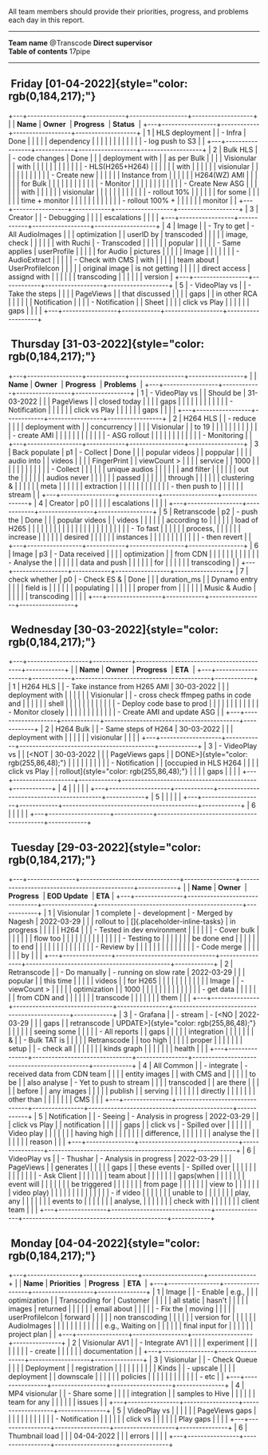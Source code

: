 All team members should provide their priorities, progress, and problems
each day in this report.

  ----------------------- -------------
  **Team name**           \@Transcode
  **Direct supervisor**   
  **Table of contents**   17pipe
  ----------------------- -------------

##  Friday [01-04-2022]{style="color: rgb(0,184,217);"}

+---+-----------------+------------+------------------+-------------------+
|   | **Name**        | **Owner**  | **Progress**     | **Status**        |
+---+-----------------+------------+------------------+-------------------+
| 1 | HLS deployment  |            | - Infra          | Done              |
|   |                 |            |   dependency     |                   |
|   |                 |            |                  |                   |
|   |                 |            | - log push to S3 |                   |
+---+-----------------+------------+------------------+-------------------+
| 2 | Bulk HLS        |            | - code changes   | Done              |
|   | deployment with |            |   as per Bulk    |                   |
|   | Visionular      |            |   with           |                   |
|   |                 |            |                  |                   |
|   |                 |            | - HLS(H265+H264) |                   |
|   |                 |            |   with           |                   |
|   |                 |            |   visionular     |                   |
|   |                 |            |                  |                   |
|   |                 |            | - Create new     |                   |
|   |                 |            |   Instance from  |                   |
|   |                 |            |   H264(WZ) AMI   |                   |
|   |                 |            |   for Bulk       |                   |
|   |                 |            |                  |                   |
|   |                 |            | - Monitor        |                   |
|   |                 |            |                  |                   |
|   |                 |            | - Create New ASG |                   |
|   |                 |            |   with           |                   |
|   |                 |            |   visionular     |                   |
|   |                 |            |                  |                   |
|   |                 |            | - rollout 10%    |                   |
|   |                 |            |   for some       |                   |
|   |                 |            |   time + monitor |                   |
|   |                 |            |                  |                   |
|   |                 |            | - rollout 100% + |                   |
|   |                 |            |   monitor        |                   |
+---+-----------------+------------+------------------+-------------------+
| 3 | Creator         |            | - Debugging      |                   |
|   | escalations     |            |                  |                   |
+---+-----------------+------------+------------------+-------------------+
| 4 | Image           |            | - Try to get     | - All AudioImages |
|   | optimization    |            |   userID by      |   transcoded      |
|   |                 |            |   image, check   |                   |
|   |                 |            |   with Ruchi     | - Transcoded      |
|   |                 |            |                  |   popular         |
|   |                 |            | - Same applies   |   userProfile     |
|   |                 |            |   for Audio      |   pictures        |
|   |                 |            |   Image          |                   |
|   |                 |            |                  | - AudioExtract    |
|   |                 |            | - Check with CMS |   with            |
|   |                 |            |   team about     |   UserProfileIcon |
|   |                 |            |   original image |   is not getting  |
|   |                 |            |   direct access  |   assignd with    |
|   |                 |            |                  |   transcoding     |
|   |                 |            |                  |   version         |
+---+-----------------+------------+------------------+-------------------+
| 5 | - VideoPlay vs  |            | - Take the steps |                   |
|   |   PageViews     |            |   that discussed |                   |
|   |   gaps          |            |   in other RCA   |                   |
|   |                 |            |   Notification   |                   |
|   | - Notification  |            |   Sheet          |                   |
|   |   click vs Play |            |                  |                   |
|   |   gaps          |            |                  |                   |
+---+-----------------+------------+------------------+-------------------+

##  Thursday [31-03-2022]{style="color: rgb(0,184,217);"}

+---+-----------------+------------+-----------------+-----------------+
|   | **Name**        | **Owner**  | **Progress**    | **Problems**    |
+---+-----------------+------------+-----------------+-----------------+
| 1 | - VideoPlay vs  |            | Should be       | 31-03-2022      |
|   |   PageViews     |            | closed today    |                 |
|   |   gaps          |            |                 |                 |
|   |                 |            |                 |                 |
|   | - Notification  |            |                 |                 |
|   |   click vs Play |            |                 |                 |
|   |   gaps          |            |                 |                 |
+---+-----------------+------------+-----------------+-----------------+
| 2 | H264 HLS        |            | - reduce        |                 |
|   | deployment with |            |   concurrency   |                 |
|   | Visionular      |            |   to 19         |                 |
|   |                 |            |                 |                 |
|   |                 |            | - create AMI    |                 |
|   |                 |            |                 |                 |
|   |                 |            | - ASG rollout   |                 |
|   |                 |            |                 |                 |
|   |                 |            | - Monitoring    |                 |
+---+-----------------+------------+-----------------+-----------------+
| 3 | Back populate   | p1         | - Collect       | Done            |
|   | popular videos  |            |   poppular      |                 |
|   | audio into      |            |   videos        |                 |
|   | FingerPrint     |            |   viewCount \>  |                 |
|   | service         |            |   1000          |                 |
|   |                 |            |                 |                 |
|   |                 |            | - Collect       |                 |
|   |                 |            |   unique audios |                 |
|   |                 |            |   and filter    |                 |
|   |                 |            |   out the       |                 |
|   |                 |            |   audios never  |                 |
|   |                 |            |   passed        |                 |
|   |                 |            |   through       |                 |
|   |                 |            |   clustering &  |                 |
|   |                 |            |   meta          |                 |
|   |                 |            |   extraction    |                 |
|   |                 |            |                 |                 |
|   |                 |            | - then push to  |                 |
|   |                 |            |   stream        |                 |
+---+-----------------+------------+-----------------+-----------------+
| 4 | Creator         | p0         |                 |                 |
|   | escalations     |            |                 |                 |
+---+-----------------+------------+-----------------+-----------------+
| 5 | Retranscode     | p2         | - push the      | Done            |
|   | popular videos  |            |   videos        |                 |
|   |                 |            |   according to  |                 |
|   |                 |            |   load of H265  |                 |
|   |                 |            |                 |                 |
|   |                 |            | <!-- -->        |                 |
|   |                 |            |                 |                 |
|   |                 |            | - To fast       |                 |
|   |                 |            |   process,      |                 |
|   |                 |            |   increase      |                 |
|   |                 |            |   desired       |                 |
|   |                 |            |   instances     |                 |
|   |                 |            |                 |                 |
|   |                 |            | - then revert   |                 |
+---+-----------------+------------+-----------------+-----------------+
| 6 | Image           | p3         | - Data received |                 |
|   | optimization    |            |   from CDN      |                 |
|   |                 |            |                 |                 |
|   |                 |            | - Analyse the   |                 |
|   |                 |            |   data and push |                 |
|   |                 |            |   for           |                 |
|   |                 |            |   transcoding   |                 |
+---+-----------------+------------+-----------------+-----------------+
| 7 | check whether   | p0         | - Check ES &    | Done            |
|   | duration_ms     |            |   Dynamo entry  |                 |
|   | field is        |            |                 |                 |
|   | populating      |            |                 |                 |
|   | proper from     |            |                 |                 |
|   | Music & Audio   |            |                 |                 |
|   | transcoding     |            |                 |                 |
+---+-----------------+------------+-----------------+-----------------+

##  Wednesday [30-03-2022]{style="color: rgb(0,184,217);"}

+---+-------------------+------------+------------------------------------------+------------+
|   | **Name**          | **Owner**  | **Progress**                             | **ETA**    |
+---+-------------------+------------+------------------------------------------+------------+
| 1 | H264 HLS          |            | - Take instance from H265 AMI            | 30-03-2022 |
|   | deployment with   |            |                                          |            |
|   | Visionular        |            | - cross check ffmpeg paths in code and   |            |
|   |                   |            |   shell                                  |            |
|   |                   |            |                                          |            |
|   |                   |            | - Deploy code base to prod               |            |
|   |                   |            |                                          |            |
|   |                   |            | - Monitor closely                        |            |
|   |                   |            |                                          |            |
|   |                   |            | - Create AMI and update ASG              |            |
+---+-------------------+------------+------------------------------------------+------------+
| 2 | H264 Bulk         |            | - Same steps of H264                     | 30-03-2022 |
|   | deployment with   |            |                                          |            |
|   | visionular        |            |                                          |            |
+---+-------------------+------------+------------------------------------------+------------+
| 3 | - VideoPlay vs    |            | [\<NOT                                   | 30-03-2022 |
|   |   PageViews gaps  |            | DONE\>]{style="color: rgb(255,86,48);"}  |            |
|   |                   |            |                                          |            |
|   | - Notification    |            | [occupied in HLS H264                    |            |
|   |   click vs Play   |            | rollout]{style="color: rgb(255,86,48);"} |            |
|   |   gaps            |            |                                          |            |
+---+-------------------+------------+------------------------------------------+------------+
| 4 |                   |            |                                          |            |
+---+-------------------+------------+------------------------------------------+------------+
| 5 |                   |            |                                          |            |
+---+-------------------+------------+------------------------------------------+------------+
| 6 |                   |            |                                          |            |
+---+-------------------+------------+------------------------------------------+------------+

##  Tuesday [29-03-2022]{style="color: rgb(0,184,217);"}

+---+---------------+-------------------------------+----------------+---------------------------------------------+------------+
|   | **Name**      | **Owner**                     | **Progress**   | **EOD Update**                              | **ETA**    |
+---+---------------+-------------------------------+----------------+---------------------------------------------+------------+
| 1 | Visionular    | 1 complete                    | - development  | - Merged by Nagesh                          | 2022-03-29 |
|   | rollout to    | []{.placeholder-inline-tasks} |   in progress  |                                             |            |
|   | H264          |                               |                | - Tested in dev environment                 |            |
|   |               |                               | - Cover bulk   |                                             |            |
|   |               |                               |   flow too     |                                             |            |
|   |               |                               |                |                                             |            |
|   |               |                               | - Testing to   |                                             |            |
|   |               |                               |   be done end  |                                             |            |
|   |               |                               |   to end       |                                             |            |
|   |               |                               |                |                                             |            |
|   |               |                               | - Review by    |                                             |            |
|   |               |                               |                |                                             |            |
|   |               |                               | - Code merge   |                                             |            |
|   |               |                               |   by           |                                             |            |
+---+---------------+-------------------------------+----------------+---------------------------------------------+------------+
| 2 | Retranscode   |                               | - Do manually  | - running on slow rate                      | 2022-03-29 |
|   | popular       |                               |   this time    |                                             |            |
|   | videos        |                               |   for H265     |                                             |            |
|   |               |                               |                |                                             |            |
|   | Image         |                               | - viewCount \> |                                             |            |
|   | optimization  |                               |   1000         |                                             |            |
|   |               |                               |                |                                             |            |
|   |               |                               | - get data     |                                             |            |
|   |               |                               |   from CDN and |                                             |            |
|   |               |                               |   transcode    |                                             |            |
|   |               |                               |   them         |                                             |            |
+---+---------------+-------------------------------+----------------+---------------------------------------------+------------+
| 3 | - Grafana     |                               | - stream       | - [\<NO                                     | 2022-03-29 |
|   |   gaps        |                               |   retranscode  |   UPDATE\>]{style="color: rgb(255,86,48);"} |            |
|   |               |                               |   seeing some  |                                             |            |
|   | - All reports |                               |   gaps         |                                             |            |
|   |   integration |                               |                |                                             |            |
|   |   &           |                               | - Bulk TAT is  |                                             |            |
|   |   Retranscode |                               |   too high     |                                             |            |
|   |   proper      |                               |                |                                             |            |
|   |   setup       |                               | - check all    |                                             |            |
|   |               |                               |   kinds graph  |                                             |            |
|   |               |                               |   health       |                                             |            |
+---+---------------+-------------------------------+----------------+---------------------------------------------+------------+
| 4 | All Common    |                               | - integrate    | - received data from CDN team               |            |
|   | entity images |                               |   with CMS and |                                             |            |
|   | to be         |                               |   also analyse | - Yet to push to stream                     |            |
|   | transcoded    |                               |   are there    |                                             |            |
|   | before        |                               |   any images   |                                             |            |
|   | publish       |                               |   serving      |                                             |            |
|   |               |                               |   directly     |                                             |            |
|   |               |                               |   other than   |                                             |            |
|   |               |                               |   CMS          |                                             |            |
+---+---------------+-------------------------------+----------------+---------------------------------------------+------------+
| 5 | Notification  |                               | - Seeing       | - Analysis in progress                      | 2022-03-29 |
|   | click vs Play |                               |   notification |                                             |            |
|   | gaps          |                               |   click vs     | - Spilled over                              |            |
|   |               |                               |   Video play   |                                             |            |
|   |               |                               |   having high  |                                             |            |
|   |               |                               |   difference,  |                                             |            |
|   |               |                               |   analyse the  |                                             |            |
|   |               |                               |   reason       |                                             |            |
+---+---------------+-------------------------------+----------------+---------------------------------------------+------------+
| 6 | VideoPlay vs  |                               | - Thushar      | - Analysis in progress                      | 2022-03-29 |
|   | PageViews     |                               |   generates    |                                             |            |
|   | gaps          |                               |   these events | - Spilled over                              |            |
|   |               |                               |                |                                             |            |
|   |               |                               | - Ask Client   |                                             |            |
|   |               |                               |   team about   |                                             |            |
|   |               |                               |   gaps(when    |                                             |            |
|   |               |                               |   event will   |                                             |            |
|   |               |                               |   be triggered |                                             |            |
|   |               |                               |   from page    |                                             |            |
|   |               |                               |   view to      |                                             |            |
|   |               |                               |   video play)  |                                             |            |
|   |               |                               |                |                                             |            |
|   |               |                               | - if video     |                                             |            |
|   |               |                               |   unable to    |                                             |            |
|   |               |                               |   play, any    |                                             |            |
|   |               |                               |   events to    |                                             |            |
|   |               |                               |   analyse,     |                                             |            |
|   |               |                               |   check with   |                                             |            |
|   |               |                               |   client team  |                                             |            |
+---+---------------+-------------------------------+----------------+---------------------------------------------+------------+

##  Monday [04-04-2022]{style="color: rgb(0,184,217);"}

+---+----------------+-----------------+-------------------+---------------+
|   | **Name**       | **Priorities**  | **Progress**      | **ETA**       |
+---+----------------+-----------------+-------------------+---------------+
| 1 | Image          |                 | - Enable          | e.g.,         |
|   | optimization   |                 |   Transcoding for | Customer      |
|   |                |                 |   all static      | hasn\'t       |
|   |                |                 |   images          | returned      |
|   |                |                 |                   | email about   |
|   |                |                 | - Fix the         | moving        |
|   |                |                 |   userProfileIcon | forward       |
|   |                |                 |   non transcoding |               |
|   |                |                 |   version for     |               |
|   |                |                 |   AudioImages     |               |
|   |                |                 |                   |               |
|   |                |                 | e.g., Waiting on  |               |
|   |                |                 | final input for   |               |
|   |                |                 | project plan      |               |
+---+----------------+-----------------+-------------------+---------------+
| 2 | Visionular AV1 |                 | - Integrate AV1   |               |
|   | experiment     |                 |                   |               |
|   |                |                 | - create          |               |
|   |                |                 |   documentation   |               |
+---+----------------+-----------------+-------------------+---------------+
| 3 | Visionular     |                 | - Check Queue     |               |
|   | Deployment     |                 |   registration    |               |
|   |                |                 |                   |               |
|   | Kinds          |                 | - upscale         |               |
|   | deployment     |                 |   downscale       |               |
|   |                |                 |   policies        |               |
|   |                |                 |                   |               |
|   |                |                 | - etc             |               |
+---+----------------+-----------------+-------------------+---------------+
| 4 | MP4 visionular |                 | - Share some      |               |
|   | integration    |                 |   samples to Hive |               |
|   |                |                 |   team for any    |               |
|   |                |                 |   issues          |               |
+---+----------------+-----------------+-------------------+---------------+
| 5 | VideoPlay vs   |                 |                   |               |
|   | PageViews gaps |                 |                   |               |
|   |                |                 |                   |               |
|   | - Notification |                 |                   |               |
|   |   click vs     |                 |                   |               |
|   |   Play gaps    |                 |                   |               |
+---+----------------+-----------------+-------------------+---------------+
| 6 | Thumbnail load |                 |                   | 04-04-2022    |
|   | errors         |                 |                   |               |
+---+----------------+-----------------+-------------------+---------------+
